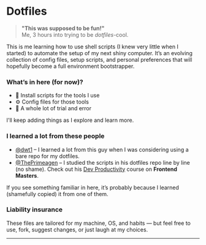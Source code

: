 # Dotfiles

> **"This was supposed to be fun!"**  
> Me, 3 hours into trying to be *dotfiles*-cool.

This is me learning how to use shell scripts (I knew very little when I started) to automate the setup of my next shiny computer. It’s an evolving collection of config files, setup scripts, and personal preferences that will hopefully become a full environment bootstrapper.

### What’s in here (for now)?

- 🐚 Install scripts for the tools I use
- ⚙️ Config files for those tools
- 🧪 A whole lot of trial and error

I'll keep adding things as I explore and learn more.

### I learned a lot from these people

- [@dwt1](https://gitlab.com/dwt1) – I learned a lot from this guy when I was considering using a bare repo for my dotfiles.
- [@ThePrimeagen](https://github.com/ThePrimeagen) – I studied the scripts in his dotfiles repo line by line (no shame). Check out his [Dev Productivity](https://frontendmasters.com/courses/developer-productivity-v2/) course on **Frontend Masters**.

If you see something familiar in here, it’s probably because I learned (shamefully copied) it from one of them.

### Liability insurance

These files are tailored for my machine, OS, and habits — but feel free to use, fork, suggest changes, or just laugh at my choices.
 
---
